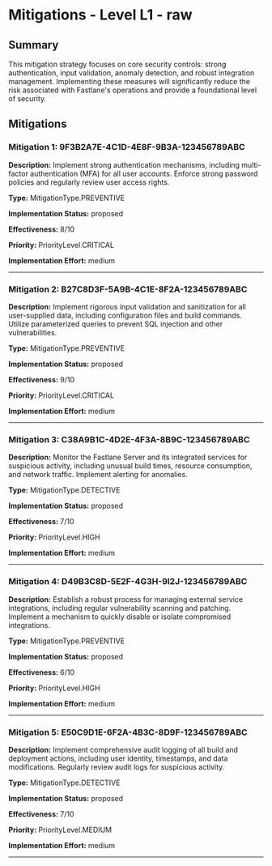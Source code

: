 # Mitigations - Level L1 - raw

## Summary

This mitigation strategy focuses on core security controls: strong authentication, input validation, anomaly detection, and robust integration management. Implementing these measures will significantly reduce the risk associated with Fastlane's operations and provide a foundational level of security.

## Mitigations

### Mitigation 1: 9F3B2A7E-4C1D-4E8F-9B3A-123456789ABC

**Description:** Implement strong authentication mechanisms, including multi-factor authentication (MFA) for all user accounts. Enforce strong password policies and regularly review user access rights.

**Type:** MitigationType.PREVENTIVE

**Implementation Status:** proposed

**Effectiveness:** 8/10

**Priority:** PriorityLevel.CRITICAL

**Implementation Effort:** medium

---

### Mitigation 2: B27C8D3F-5A9B-4C1E-8F2A-123456789ABC

**Description:** Implement rigorous input validation and sanitization for all user-supplied data, including configuration files and build commands. Utilize parameterized queries to prevent SQL injection and other vulnerabilities.

**Type:** MitigationType.PREVENTIVE

**Implementation Status:** proposed

**Effectiveness:** 9/10

**Priority:** PriorityLevel.CRITICAL

**Implementation Effort:** medium

---

### Mitigation 3: C38A9B1C-4D2E-4F3A-8B9C-123456789ABC

**Description:** Monitor the Fastlane Server and its integrated services for suspicious activity, including unusual build times, resource consumption, and network traffic. Implement alerting for anomalies.

**Type:** MitigationType.DETECTIVE

**Implementation Status:** proposed

**Effectiveness:** 7/10

**Priority:** PriorityLevel.HIGH

**Implementation Effort:** medium

---

### Mitigation 4: D49B3C8D-5E2F-4G3H-9I2J-123456789ABC

**Description:** Establish a robust process for managing external service integrations, including regular vulnerability scanning and patching. Implement a mechanism to quickly disable or isolate compromised integrations.

**Type:** MitigationType.PREVENTIVE

**Implementation Status:** proposed

**Effectiveness:** 6/10

**Priority:** PriorityLevel.HIGH

**Implementation Effort:** medium

---

### Mitigation 5: E50C9D1E-6F2A-4B3C-8D9F-123456789ABC

**Description:** Implement comprehensive audit logging of all build and deployment actions, including user identity, timestamps, and data modifications. Regularly review audit logs for suspicious activity.

**Type:** MitigationType.DETECTIVE

**Implementation Status:** proposed

**Effectiveness:** 7/10

**Priority:** PriorityLevel.MEDIUM

**Implementation Effort:** medium

---

